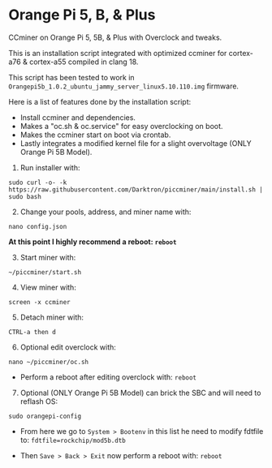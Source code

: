 # Orange Pi 5, B, & Plus
CCminer on Orange Pi 5, 5B, & Plus with Overclock and tweaks.

This is an installation script integrated with optimized ccminer for cortex-a76 & cortex-a55 compiled in clang 18.

This script has been tested to work in `Orangepi5b_1.0.2_ubuntu_jammy_server_linux5.10.110.img` firmware.

Here is a list of features done by the installation script:
- Install ccminer and dependencies.
- Makes a "oc.sh & oc.service" for easy overclocking on boot.
- Makes the ccminer start on boot via crontab.
- Lastly integrates a modified kernel file for a slight overvoltage (ONLY Orange Pi 5B Model).

1. Run installer with:
```
sudo curl -o- -k https://raw.githubusercontent.com/Darktron/piccminer/main/install.sh | sudo bash
```

2. Change your pools, address, and miner name with:
```
nano config.json
```

**At this point I highly recommend a reboot: `reboot`**

3. Start miner with:
```
~/piccminer/start.sh
```

4. View miner with:
```
screen -x ccminer
```

5. Detach miner with:
```
CTRL-a then d
```

6. Optional edit overclock with:
```
nano ~/piccminer/oc.sh
```
- Perform a reboot after editing overclock with: `reboot`

7. Optional (ONLY Orange Pi 5B Model) can brick the SBC and will need to reflash OS:
```
sudo orangepi-config
```
- From here we go to `System > Bootenv` in this list he need to modify fdtfile to: `fdtfile=rockchip/mod5b.dtb`

- Then `Save > Back > Exit` now perform a reboot with: `reboot`

